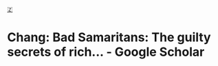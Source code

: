 [🇿](zotero://select/library/items/HXY8N88G)


# Chang: Bad Samaritans: The guilty secrets of rich... - Google Scholar

